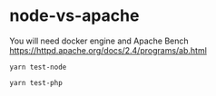 # node-vs-apache

You will need docker engine and Apache Bench https://httpd.apache.org/docs/2.4/programs/ab.html

`yarn test-node`

`yarn test-php`